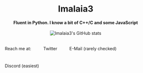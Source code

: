 <div align="center">

<h1>Imalaia3</h1>
<h4>Fluent in Python. I know a bit of C++/C and some JavaScript</h4>

![Imalaia3's GitHub stats](https://github-readme-stats.vercel.app/api?username=imalaia3&show_icons=true&theme=onedark)

<div id="wrapperID">
  <div id="div1" style="padding:20px;float:left">Reach me at:</div>
  <div id="twit" style="padding:20px;float:left">Twitter</div>
  <div id="mailme" style="padding:20px;float:left">E-Mail (rarely checked)</div>
  <div id="disc" style="padding:20px;float:left">Discord (easiest)</div>
</div>
  
</div>
